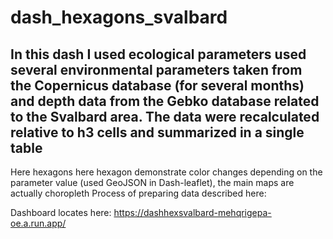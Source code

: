 # dash_hexagons_svalbard
## In this dash I used ecological parameters used several environmental parameters taken from the Copernicus database (for several months) and depth data from the Gebko database related to the Svalbard area. The data were recalculated relative to h3 cells and summarized in a single table
Here hexagons here hexagon demonstrate color changes depending on the parameter value (used GeoJSON in Dash-leaflet), the main maps are actually choropleth
Process of preparing data described here:

Dashboard locates here:
https://dashhexsvalbard-mehqrigepa-oe.a.run.app/
